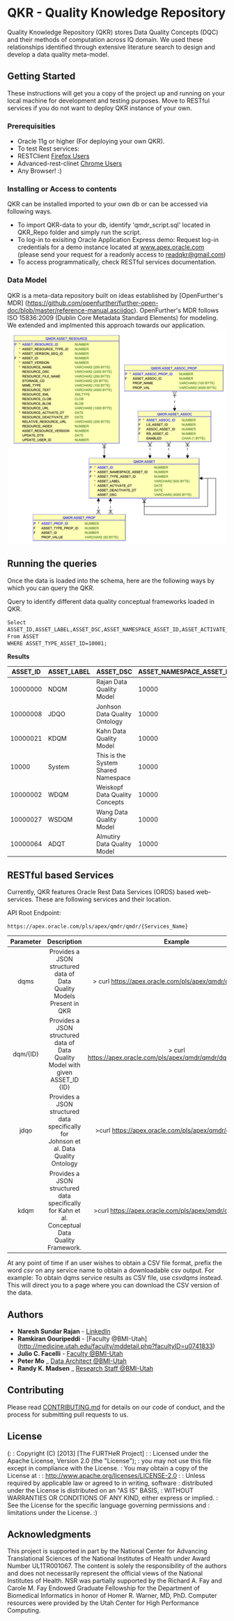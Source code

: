 # QKR - Quality Knowledge Repository

Quality Knowledge Repository (QKR) stores Data Quality Concepts (DQC) and their methods of computation across IQ domain. We used these relationships identified through extensive literature search to design and develop a data quality meta-model.


## Getting Started

These instructions will get you a copy of the project up and running on your local machine for development and testing purposes. Move to RESTful services if you do not want to deploy QKR instance of your own.

### Prerequisities

* Oracle 11g or higher (For deploying your own QKR). 
* To test Rest services: 
 * RESTClient [Firefox Users](https://addons.mozilla.org/en-US/firefox/addon/restclient/)
 * Advanced-rest-clinet [Chrome Users](https://chrome.google.com/webstore/detail/advanced-rest-client/hgmloofddffdnphfgcellkdfbfbjeloo?hl=en-US)
* Any Browser! :) 


### Installing or Access to contents

QKR can be installed imported to your own db or can be accessed via following ways.
* To import QKR-data to your db, identify 'qmdr_script.sql' located in QKR_Repo folder and simply run the script.
* To log-in to exisiting Oracle Application Express demo: Request log-in credentials for a demo instance located at www.apex.oracle.com (please send your request for a readonly access to readqkr@gmail.com)
* To access programmatically, check RESTful services documentation.

### Data Model

QKR is a meta-data repository built on ideas established by [OpenFurther's MDR] (https://github.com/openfurther/further-open-doc/blob/master/reference-manual.asciidoc). OpenFurther's MDR follows ISO 15836:2009 (Dublin Core Metadata Standard Elements) for modeling. We extended and implmented this approach towards our application. 
![alt tag](https://github.com/naresh-sundarrajan/QKR/blob/master/Images/QMDR_ER.png) 


## Running the queries

Once the data is loaded into the schema, here are the following ways by which you can query the QKR. 

Query to identify different data quality conceptual frameworks loaded in QKR.
```
Select ASSET_ID,ASSET_LABEL,ASSET_DSC,ASSET_NAMESPACE_ASSET_ID,ASSET_ACTIVATE_DT  
From ASSET
WHERE ASSET_TYPE_ASSET_ID=10001; 

```

**Results**

|ASSET_ID       | ASSET_LABEL   |   ASSET_DSC                       | ASSET_NAMESPACE_ASSET_ID  |   ASSET_ACTIVATE_DT   |
|-------------  |-------------  |---------------------------------- |-------------------------- |----------------       |
|10000000       |   NDQM        |   Rajan Data Quality Model        |   10000                   |   22-JAN-16           |
|10000008       |   JDQO        |   Jonhson Data Quality Ontology   |   10000                   |   29-JAN-16           |
|10000021       |   KDQM        |   Kahn Data Quality Model         |   10000                   |   02-FEB-16           |
|10000          |   System      |   This is the System Shared Namespace |10000                      |   22-JAN-16           |
|10000002       |   WDQM        |   Weiskopf Data Quality Concepts      |10000                      |   27-JAN-16       |
|10000027       |   WSDQM       |   Wang Data Quality Model         |   10000                   |   02-FEB-16           |
|10000064       |   ADQT            |   Almutiry Data Quality Model     |   10000       |   02-FEB-16|

## RESTful based Services

Currently, QKR features Oracle Rest Data Services (ORDS) based web-services. These are following services and their location.

API Root Endpoint: 
```
https://apex.oracle.com/pls/apex/qmdr/qmdr/{Services_Name}
```

| Parameter 	|                                           Description                                           	|                             Example                            	|
|:---------:	|:-----------------------------------------------------------------------------------------------:	|:--------------------------------------------------------------:	|
| dqms      	| Provides a JSON structured data of Data Quality Models Present in QKR                           	|     > curl https://apex.oracle.com/pls/apex/qmdr/qmdr/dqms/    	|
| dqm/{ID}  	| Provides a JSON structured data of Data Quality Model with given ASSET_ID {ID}                  	| > curl https://apex.oracle.com/pls/apex/qmdr/qmdr/dqm/10000002 	|
| jdqo      	| Provides a JSON structured data specifically for Johnson et al. Data Quality Ontology           	|     >curl https://apex.oracle.com/pls/apex/qmdr/qmdr/jdqo/     	|
| kdqm      	| Provides a JSON structured data specifically for Kahn et al. Conceptual Data Quality Framework. 	| >curl https://apex.oracle.com/pls/apex/qmdr/qmdr/kdqm/         	|


At any point of time if an user wishes to obtain a CSV file format, prefix the word _csv_ on any service name to obtain a downloadable csv output. For example: To obtain dqms service results as CSV file, use _csvdqms_ instead. This will direct you to a page where you can download the CSV version of the data.


## Authors

* **Naresh Sundar Rajan**   -   [LinkedIn](https://www.linkedin.com/nhome/)
* **Ramkiran Gouripeddi**   -   [Faculty @BMI-Utah] (http://medicine.utah.edu/faculty/mddetail.php?facultyID=u0741833)
* **Julio C. Facelli**      -   [Faculty @BMI-Utah](http://home.chpc.utah.edu/~facelli/)
* **Peter Mo**              _   [Data Architect @BMI-Utah](https://medicine.utah.edu/dbmi/)
* **Randy K. Madsen**       _   [Research Staff @BMI-Utah](https://medicine.utah.edu/dbmi/)



## Contributing

Please read [CONTRIBUTING.md](CONTRIBUTING.md) for details on our code of conduct, and the process for submitting pull requests to us.

## License

(:
: Copyright (C) [2013] [The FURTHeR Project]
:
: Licensed under the Apache License, Version 2.0 (the "License");
: you may not use this file except in compliance with the License.
: You may obtain a copy of the License at
:
:         http://www.apache.org/licenses/LICENSE-2.0
:
: Unless required by applicable law or agreed to in writing, software
: distributed under the License is distributed on an "AS IS" BASIS,
: WITHOUT WARRANTIES OR CONDITIONS OF ANY KIND, either express or implied.
: See the License for the specific language governing permissions and
: limitations under the License.
:)

## Acknowledgments

This project is supported in part by the National Center for Advancing Translational Sciences of the National Institutes of Health under Award Number UL1TR001067. The content is solely the responsibility of the authors and does not necessarily represent the official views of the National Institutes of Health. NSR was partially supported by the Richard A. Fay and Carole M. Fay Endowed Graduate Fellowship for the Department of Biomedical Informatics in honor of Homer R. Warner, MD, PhD. Computer resources were provided by the Utah Center for High Performance Computing.
